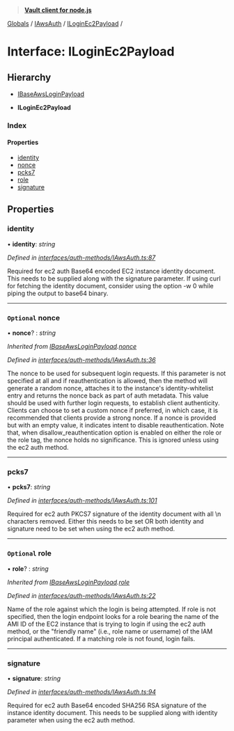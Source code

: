 > **[Vault client for node.js](../README.md)**

[Globals](../globals.md) / [IAwsAuth](../modules/iawsauth.md) / [ILoginEc2Payload](iawsauth.iloginec2payload.md) /

# Interface: ILoginEc2Payload

## Hierarchy

  * [IBaseAwsLoginPayload](iawsauth.ibaseawsloginpayload.md)

  * **ILoginEc2Payload**

### Index

#### Properties

* [identity](iawsauth.iloginec2payload.md#identity)
* [nonce](iawsauth.iloginec2payload.md#optional-nonce)
* [pcks7](iawsauth.iloginec2payload.md#pcks7)
* [role](iawsauth.iloginec2payload.md#optional-role)
* [signature](iawsauth.iloginec2payload.md#signature)

## Properties

###  identity

• **identity**: *string*

*Defined in [interfaces/auth-methods/IAwsAuth.ts:87](https://github.com/theogravity/vault-tacular/blob/27041c7/src/interfaces/auth-methods/IAwsAuth.ts#L87)*

Required for ec2 auth
Base64 encoded EC2 instance identity document. This needs to be supplied along with the
signature parameter. If using curl for fetching the identity document, consider using the
option -w 0 while piping the output to base64 binary.

___

### `Optional` nonce

• **nonce**? : *string*

*Inherited from [IBaseAwsLoginPayload](iawsauth.ibaseawsloginpayload.md).[nonce](iawsauth.ibaseawsloginpayload.md#optional-nonce)*

*Defined in [interfaces/auth-methods/IAwsAuth.ts:36](https://github.com/theogravity/vault-tacular/blob/27041c7/src/interfaces/auth-methods/IAwsAuth.ts#L36)*

The nonce to be used for subsequent login requests. If this parameter is not specified
at all and if reauthentication is allowed, then the method will generate a random nonce,
attaches it to the instance's identity-whitelist entry and returns the nonce back as part of
auth metadata. This value should be used with further login requests, to establish client
authenticity. Clients can choose to set a custom nonce if preferred, in which case,
it is recommended that clients provide a strong nonce. If a nonce is provided
but with an empty value, it indicates intent to disable reauthentication.
Note that, when disallow_reauthentication option is enabled on either
the role or the role tag, the nonce holds no significance. This is ignored unless
using the ec2 auth method.

___

###  pcks7

• **pcks7**: *string*

*Defined in [interfaces/auth-methods/IAwsAuth.ts:101](https://github.com/theogravity/vault-tacular/blob/27041c7/src/interfaces/auth-methods/IAwsAuth.ts#L101)*

Required for ec2 auth
PKCS7 signature of the identity document with all \n characters removed. Either this needs to
be set OR both identity and signature need to be set when using the ec2 auth method.

___

### `Optional` role

• **role**? : *string*

*Inherited from [IBaseAwsLoginPayload](iawsauth.ibaseawsloginpayload.md).[role](iawsauth.ibaseawsloginpayload.md#optional-role)*

*Defined in [interfaces/auth-methods/IAwsAuth.ts:22](https://github.com/theogravity/vault-tacular/blob/27041c7/src/interfaces/auth-methods/IAwsAuth.ts#L22)*

Name of the role against which the login is being attempted. If role is not specified, then
the login endpoint looks for a role bearing the name of the AMI ID of the EC2 instance that
is trying to login if using the ec2 auth method, or the "friendly name"
(i.e., role name or username) of the IAM principal authenticated. If a matching role is not
found, login fails.

___

###  signature

• **signature**: *string*

*Defined in [interfaces/auth-methods/IAwsAuth.ts:94](https://github.com/theogravity/vault-tacular/blob/27041c7/src/interfaces/auth-methods/IAwsAuth.ts#L94)*

Required for ec2 auth
Base64 encoded SHA256 RSA signature of the instance identity document.
This needs to be supplied along with identity parameter when using the ec2 auth method.